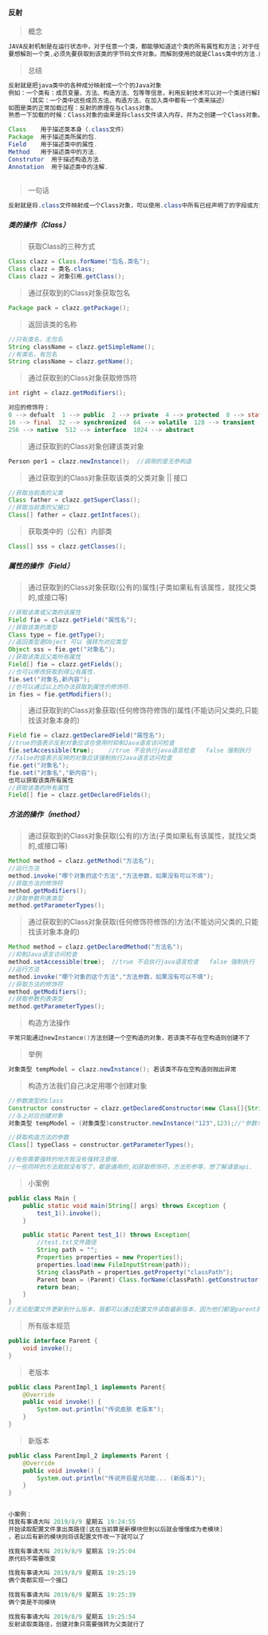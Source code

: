#### 反射

> 概念

```java
JAVA反射机制是在运行状态中，对于任意一个类，都能够知道这个类的所有属性和方法；对于任意一个对象，都能够调用它的任意一个方法和属性；这种动态获取的信息以及动态调用对象的方法的功能称为java语言的反射机制。
要想解剖一个类,必须先要获取到该类的字节码文件对象。而解剖使用的就是Class类中的方法.所以先要获取到每一个字节码文件对应的Class类型的对象.
```

> 总结

```java
反射就是把java类中的各种成分映射成一个个的Java对象
例如：一个类有：成员变量、方法、构造方法、包等等信息，利用反射技术可以对一个类进行解剖，把个个组成部分映射成一个个对象。
     （其实：一个类中这些成员方法、构造方法、在加入类中都有一个类来描述）
如图是类的正常加载过程：反射的原理在与class对象。
熟悉一下加载的时候：Class对象的由来是将class文件读入内存，并为之创建一个Class对象。

Class    用于描述类本身（.class文件）
Package	 用于描述类所属的包.
Field	 用于描述类中的属性.
Method	 用于描述类中的方法.
Construtor	用于描述构造方法.
Annotation	用于描述类中的注解.
    
```

> 一句话

```java
反射就是将.class文件映射成一个Class对象，可以使用.class中所有已经声明了的字段或方法.
```

##### 类的操作（Class）

>  获取Class的三种方式

```java
Class clazz = Class.forName("包名.类名");
Class clazz = 类名.class;
Class clazz = 对象引用.getClass();
```

> 通过获取到的Class对象获取包名

```java
Package pack = clazz.getPackage();
```

> 返回该类的名称

```java
//只有类名，无包名
String className = clazz.getSimpleName();
//有类名，有包名
String className = clazz.getName();
```

> 通过获取到的Class对象获取修饰符

```java
int right = clazz.getModifiers();
```

```java
对应的修饰符：
0 --> defualt  1 --> public  2 --> private  4 --> protected  8 --> static
16 --> final  32 --> synchronized  64 --> volatile  128 --> transient	
256 --> native  512 --> interface  1024 --> abstract 
```

> 通过获取到的Class对象创建该类对象

```java
Person per1 = clazz.newInstance();  //调用的是无参构造
```

> 通过获取到的Class对象获取该类的父类对象 || 接口

```java
//获取当前类的父类
Class father = clazz.getSuperClass();
//获取当前类的父接口
Class[] father = clazz.getIntfaces();
```

> 获取类中的（公有）内部类

```java
Class[] sss = clazz.getClasses();
```

##### 属性的操作（Field）

> 通过获取到的Class对象获取(公有的)属性(子类如果私有该属性，就找父类的,或接口等)

```java
//获取该类或父类的该属性
Field fie = clazz.getField("属性名");
//获取该类的类型
Class type = fie.getType();
//返回类型是Object 可以 强转为对应类型
Object sss = fie.get("对象名");	
//获取该类且父类所有属性
Field[] fie = clazz.getFields();
//也可以修改获取到得公有属性.
fie.set("对象名,新内容");
//也可以通过以上的办法获取到属性的修饰符.
in fies = fie.getModifiers();
```

> 通过获取到的Class对象获取(任何修饰符修饰的)属性(不能访问父类的,只能找该对象本身的)

```java
Field fie = clazz.getDeclaredField("属性名");
//true的值表示反射对象应该在使用时抑制Java语言访问检查
fie.setAccessible(true);	//true 不会执行java语言检查   false 强制执行
//false的值表示反映的对象应该强制执行Java语言访问检查
fie.get("对象名");
fie.set("对象名","新内容");
也可以获取该类所有属性
//获取该类的所有属性
Field[] fie = clazz.getDeclaredFields();
```

##### 方法的操作（method）

> 通过获取到的Class对象获取(公有的)方法(子类如果私有该属性，就找父类的,或接口等)

```java
Method method = clazz.getMethod("方法名");
//运行方法
method.invoke("哪个对象的这个方法","方法参数，如果没有可以不填");
//获取方法的修饰符
method.getModifiers();
//获取参数列表类型
method.getParameterTypes();
```

> 通过获取到的Class对象获取(任何修饰符修饰的)方法(不能访问父类的,只能找该对象本身的)

```java
Method method = clazz.getDeclaredMethod("方法名");
//抑制Java语言访问检查
method.setAccessible(true);  //true 不会执行java语言检查   false 强制执行
//运行方法
method.invoke("哪个对象的这个方法","方法参数，如果没有可以不填");
//获取方法的修饰符
method.getModifiers();
//获取参数列表类型
method.getParameterTypes();
```

> 构造方法操作

```java
平常只能通过newInstance()方法创建一个空构造的对象，若该类不存在空构造则创建不了
```

> 举例

```java
对象类型 tempModel = clazz.newInstance(); 若该类不存在空构造则抛出异常 
```

> 构造方法我们自己决定用哪个创建对象

```java
//参数类型的class
Constructor constructor = clazz.getDeclaredConstructor(new Class[]{String.class,Integer.class});
//与上对应创建对象
对象类型 tempModel = (对象类型)constructor.newInstance("123",123);//"参数与上面对应"

//获取构造方法的参数
Class[] typeClass = constructor.getParameterTypes();
```

```java
//有些需要强转的地方我没有强转注意哦.
//一些同样的方法我就没有写了，都是通用的,如获取修饰符，方法形参等，想了解请查api.
```









> 小案例

```java
public class Main {
    public static void main(String[] args) throws Exception {
        test_1().invoke();
    }

    public static Parent test_1() throws Exception{
        //test.txt文件路径
        String path = "";
        Properties properties = new Properties();
        properties.load(new FileInputStream(path));
        String classPath = properties.getProperty("classPath");
        Parent bean = (Parent) Class.forName(classPath).getConstructor().newInstance();
        return bean;
    }
}
//无论配置文件更新到什么版本，我都可以通过配置文件读取最新版本，因为他们都是parent的子类
```

> 所有版本规范

```java
public interface Parent {
    void invoke();
}
```

> 老版本

```java
public class ParentImpl_1 implements Parent{
    @Override
    public void invoke() {
        System.out.println("传说皮肤 老版本");
    }
}


```

> 新版本

```java
public class ParentImpl_2 implements Parent {
    @Override
    public void invoke() {
        System.out.println("传说开启星元功能... (新版本)");
    }
}
```

```java

小案例：
找我有事请大叫 2019/8/9 星期五 19:24:55
开始读取配置文件拿出类路径[这在当前算是新模块但到以后就会慢慢成为老模块]
，若以后有新的模块则将该配置文件改一下就可以了

找我有事请大叫 2019/8/9 星期五 19:25:04
原代码不需要改变

找我有事请大叫 2019/8/9 星期五 19:25:19
俩个类都实现一个接口

找我有事请大叫 2019/8/9 星期五 19:25:39
俩个类是不同模块

找我有事请大叫 2019/8/9 星期五 19:25:54
反射读取类路径，创建对象只需要强转为父类就行了
```


